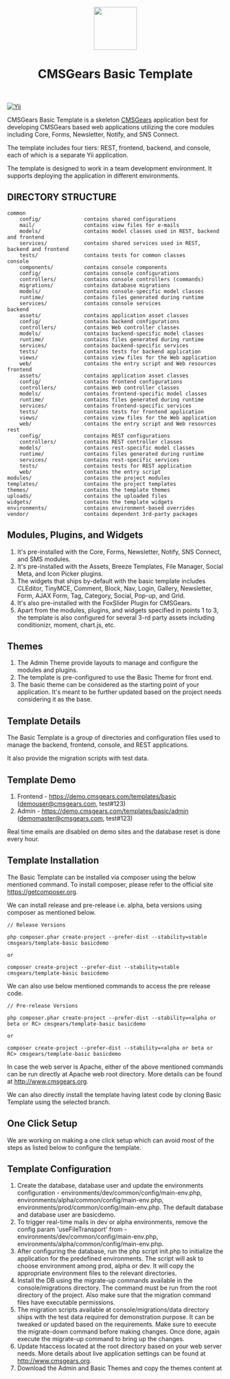 <p align="center">
    <a href="https://github.com/cmsgears" target="_blank">
        <img src="https://avatars2.githubusercontent.com/u/11252790" height="100px">
    </a>
    <h1 align="center">CMSGears Basic Template</h1>
    <br>
</p>

[![Yii](https://img.shields.io/badge/Powered_by-Yii_Framework-green.svg?style=flat)](http://www.yiiframework.com/)

CMSGears Basic Template is a skeleton [CMSGears](https://github.com/cmsgears) application best for developing CMSGears based web applications utilizing the core modules including Core, Forms, Newsletter, Notify, and SNS Connect.

The template includes four tiers: REST, frontend, backend, and console, each of which is a separate Yii application.

The template is designed to work in a team development environment. It supports deploying the application in different environments.

DIRECTORY STRUCTURE
-------------------

```
common
    config/              contains shared configurations
    mail/                contains view files for e-mails
    models/              contains model classes used in REST, backend and frontend
    services/            contains shared services used in REST, backend and frontend
    tests/               contains tests for common classes
console
    components/          contains console components
    config/              contains console configurations
    controllers/         contains console controllers (commands)
    migrations/          contains database migrations
    models/              contains console-specific model classes
    runtime/             contains files generated during runtime
    services/            contains console services
backend
    assets/              contains application asset classes
    config/              contains backend configurations
    controllers/         contains Web controller classes
    models/              contains backend-specific model classes
    runtime/             contains files generated during runtime
    services/            contains backend-specific services
    tests/               contains tests for backend application
    views/               contains view files for the Web application
    web/                 contains the entry script and Web resources
frontend
    assets/              contains application asset classes
    config/              contains frontend configurations
    controllers/         contains Web controller classes
    models/              contains frontend-specific model classes
    runtime/             contains files generated during runtime
    services/            contains frontend-specific services
    tests/               contains tests for frontend application
    views/               contains view files for the Web application
    web/                 contains the entry script and Web resources
rest
    config/              contains REST configurations
    controllers/         contains REST controller classes
    models/              contains rest-specific model classes
    runtime/             contains files generated during runtime
    services/            contains rest-specific services
    tests/               contains tests for REST application
    web/                 contains the entry script
modules/    	         contains the project modules
templates/    	         contains the project templates
themes/                  contains the template themes
uploads/    	         contains the uploaded files
widgets/    	         contains the template widgets
environments/            contains environment-based overrides
vendor/                  contains dependent 3rd-party packages
```

Modules, Plugins, and Widgets
-------------------
1. It's pre-installed with the Core, Forms, Newsletter, Notify, SNS Connect, and SMS modules.
2. It's pre-installed with the Assets, Breeze Templates, File Manager, Social Meta, and Icon Picker plugins.
3. The widgets that ships by-default with the basic template includes CLEditor, TinyMCE, Comment, Block, Nav, Login, Gallery, Newsletter, Form, AJAX Form, Tag, Category, Social, Pop-up, and Grid.
4. It's also pre-installed with the FoxSlider Plugin for CMSGears.
5. Apart from the modules, plugins, and widgets specified in points 1 to 3, the template is also configured for several 3-rd party assets including conditionizr, moment, chart.js, etc.

Themes
-------------------
1. The Admin Theme provide layouts to manage and configure the modules and plugins.
2. The template is pre-configured to use the Basic Theme for front end.
3. The basic theme can be considered as the starting point of your application. It's meant to be further updated based on the project needs considering it as the base.

Template Details
-------------------
The Basic Template is a group of directories and configuration files used to manage the backend, frontend, console, and REST applications.

It also provide the migration scripts with test data.

Template Demo
-------------------
1. Frontend - https://demo.cmsgears.com/templates/basic (demouser@cmsgears.com, test#123)
2. Admin - https://demo.cmsgears.com/templates/basic/admin (demomaster@cmsgears.com, test#123)

Real time emails are disabled on demo sites and the database reset is done every hour.

Template Installation
-------------------

The Basic Template can be installed via composer using the below mentioned command. To install composer, please refer to the official site https://getcomposer.org.

We can install release and pre-release i.e. alpha, beta versions using composer as mentioned below.

```
// Release Versions

php composer.phar create-project --prefer-dist --stability=stable cmsgears/template-basic basicdemo

or

composer create-project --prefer-dist --stability=stable cmsgears/template-basic basicdemo
```

We can also use below mentioned commands to access the pre release code.

```
// Pre-release Versions

php composer.phar create-project --prefer-dist --stability=<alpha or beta or RC> cmsgears/template-basic basicdemo

or

composer create-project --prefer-dist --stability=<alpha or beta or RC> cmsgears/template-basic basicdemo
```

In case the web server is Apache, either of the above mentioned commands can be run directly at Apache web root directory. More details can be found at http://www.cmsgears.org.

We can also directly install the template having latest code by cloning Basic Template using the selected branch.

One Click Setup
-------------------
We are working on making a one click setup which can avoid most of the steps as listed below to configure the template.

Template Configuration
-------------------

1. Create the database, database user and update the environments configuration - environments/dev/common/config/main-env.php, environments/alpha/common/config/main-env.php, environments/prod/common/config/main-env.php. The default database and database user are basicdemo.
2. To trigger real-time mails in dev or alpha environments, remove the config param 'useFileTransport' from - environments/dev/common/config/main-env.php, environments/alpha/common/config/main-env.php.
3. After configuring the database, run the php script init.php to initialize the application for the predefined environments. The script will ask to choose environment among prod, alpha or dev. It will copy the appropriate environment files to the relevant directories.
4. Install the DB using the migrate-up commands available in the console/migrations directory. The command must be run from the root directory of the project. Also make sure that the migration command files have executable permissions.
5. The migration scripts available at console/migrations/data directory ships with the test data required for demonstration purpose. It can be tweaked or updated based on the requirements. Make sure to execute the migrate-down command before making changes. Once done, again execute the migrate-up command to bring up the changes.
6. Update htaccess located at the root directory based on your web server needs. More details about live application settings can be found at http://www.cmsgears.org.
7. Download the Admin and Basic Themes and copy the themes content at <template root>/themes/admin and <template root>/themes/basic directories respectively.
8. Now we can run the template using our preferred browser. Example links are as mentioned below.
9. Login to admin and update file upload url in case project name or upload directory is different.
10. By default all the files uploaded by users will be stored in uploads directory. The uploads directory can be changes based on project needs.
11. Update the migration scripts if required and run the commands migrate-down and migrate-up to refresh the database. Make sure that it's done only on dev and alpha environments. Do not ever run migrate-down on live environment, else it will erase all the live data.

The default application URLs will be as shown below. Replace the basicdemo with the project name, in case it's changed.

```
Frontend - http://localhost/basicdemo/frontend/web
Admin - http://localhost/basicdemo/frontend/web
```

Template - Updates
-------------------

The template dependencies can be updated using the composer.json file located at the root of template.

Template Pages
-------------------
The template ships with pre-configured pages as listed below.

1. Landing - Site index page.
2. Login - Login page allows users to login.
3. Register - Register page allows users to sign up.
4. Confirm Account - Users can confirm account by following the link sent to their email while submitting Register form.
5. Forgot Password - It can be used to generate password reset link.
6. Forgot Password OTP - It can be used to generate OTP to reset the password. It will work if SMS manager is available.
7. Reset Password - Users can reset password by following the link sent to their email while submitting Forgot Password form.
8. Reset Password OTP - It can be used to reset the password by providing a valid OTP. It will work if SMS manager is available.
9. Activate Account - User accounts added by site admin can be activated using this page.
10. Privacy - The page to show Privacy Policy.
11. Terms - The page to show Terms and Conditions.
12. FAQs - The page to show the FAQs.

Notes: The pages Forgot Password OTP and Reset Password OTP will work only if the SMS manager is available with SMS balance.

Template Forms
-------------------
The template also provide forms using dynamic forms and comment system.

1. Contact Form (Dynamic Form)
2. Feedback Form (Custom Comment)
3. Testimonial Form (Custom Comment)

Private Pages
----------------------------
The basic template provides a blank dashboard, user profile, user settings, and calendar.

1. Dashboard - Page displayed on login.
2. Profile - Basic - The Basic Page allows user to update the basic details including email, username, name, gender, and date of birth.
3. Profile - Account - The Account Page allows user to update the password.
4. Profile - Address - The Address Page allows user to manage multiple address.
5. Settings - Settings page allows users to configure settings including privacy, notifications, and reminders.
6. Notifications - Shows user notifications.
7. Reminders - Shows user reminders.
8. Activities - Shows user activities.
9. Events - Shows calendar events associated with the user using list view.
10. Events Calendar - Shows calendar events associated with the user using calendar view.
11. Events Cards - Shows calendar events associated with the user using card view.
12. Event - Create - The Create Event Page allows user to add a Calendar Event.
13. Event - Update - The Create Event Page allows user to update a Calendar Event.

